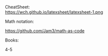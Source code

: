 CheatSheet:  
https://wch.github.io/latexsheet/latexsheet-1.png

Math notation:  

https://github.com/Jam3/math-as-code


Books:

4-5